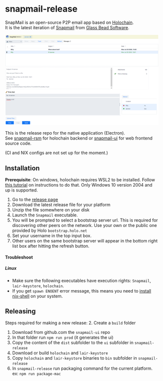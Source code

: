 # snapmail-release
SnapMail is an open-source P2P email app based on [Holochain](https://holochain.org/).  
It is the latest iteration of [Snapmail](http://www.glassbead.com/snapmail/index.shtml) from [Glass Bead Software](http://www.glassbead.com/).


![sshot](https://github.com/ddd-mtl/snapmail-release/blob/master/snapmail-ui.png)

This is the release repo for the native application (Electron).  
See [snapmail-rsm](https://github.com/ddd-mtl/snapmail-rsm) for holochain backend or [snapmail-ui](https://github.com/ddd-mtl/snapmail-ui) for web frontend source code.

(CI and NIX configs are not set up for the moment.)

## Installation

**Prerequisite**: On windows, holochain requires WSL2 to be installed. Follow [this tutorial](https://pureinfotech.com/install-windows-subsystem-linux-2-windows-10/) on instructions to do that. Only Windows 10 version 2004 and up is supported.

1. Go to the [release page](https://github.com/glassbeadsoftware/snapmail-release/releases)
1. Download the latest release file for your platform
1. Unzip the file somewhere on your disk
1. Launch the `Snapmail` executable.  
1. You will be prompted to select a bootstrap server url. This is required for discovering other peers on the network.
Use your own or the public one provided by Holo `bootstrap.holo.net`
1. Set your username in the top input box.
1. Other users on the same bootstrap server will appear in the bottom right list box after hitting the refresh button.

#### Troubleshoot

##### Linux
- Make sure the following executables have execution rights: `Snapmail`, `lair-keystore`, `holochain`.
- If you get `spawn ENOENT` error message, this means you need to [install nix-shell](https://developer.holochain.org/docs/install/) on your system.

## Releasing

Steps required for making a new release:
 2. Create a `build` folder
 1. Download from github.com the `snapmail-ui` repo
 3. In that folder run `npm run prod` (it generates the ui)
 4. Copy the content of the `dist` subfolder to the `ui` subfolder in `snapmail-release`
 5. Download or build `holochain` and `lair-keystore`
 6. Copy `holochain` and `lair-keystore` binaries to `bin` subfolder in `snapmail-release`
 1. In `snapmail-release` run packaging command for the current platform. ex: `npm run package-mac`
